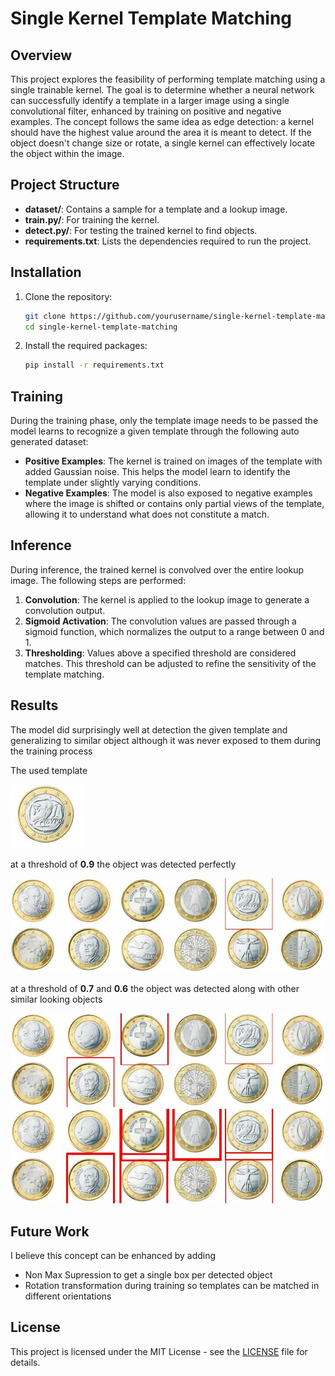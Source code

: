 # Single Kernel Template Matching

## Overview

This project explores the feasibility of performing template matching using a single trainable kernel. The goal is to determine whether a neural network can successfully identify a template in a larger image using a single convolutional filter, enhanced by training on positive and negative examples. The concept follows the same idea as edge detection: a kernel should have the highest value around the area it is meant to detect. If the object doesn't change size or rotate, a single kernel can effectively locate the object within the image.



## Project Structure

- **dataset/**: Contains a sample for a template and a lookup image.
- **train.py/**: For training the kernel.
- **detect.py/**: For testing the trained kernel to find objects.
- **requirements.txt**: Lists the dependencies required to run the project.

## Installation

1. Clone the repository:
   ```bash
   git clone https://github.com/yourusername/single-kernel-template-matching.git
   cd single-kernel-template-matching
   ```

2. Install the required packages:
   ```bash
   pip install -r requirements.txt
   ```

## Training

During the training phase, only the template image needs to be passed the model learns to recognize a given template through the following auto generated dataset:

- **Positive Examples**: The kernel is trained on images of the template with added Gaussian noise. This helps the model learn to identify the template under slightly varying conditions.
- **Negative Examples**: The model is also exposed to negative examples where the image is shifted or contains only partial views of the template, allowing it to understand what does not constitute a match.


## Inference

During inference, the trained kernel is convolved over the entire lookup image. The following steps are performed:

1. **Convolution**: The kernel is applied to the lookup image to generate a convolution output.
2. **Sigmoid Activation**: The convolution values are passed through a sigmoid function, which normalizes the output to a range between 0 and 1.
3. **Thresholding**: Values above a specified threshold are considered matches. This threshold can be adjusted to refine the sensitivity of the template matching.



## Results
The model did surprisingly well at detection the given template and generalizing to similar object although it was never 
exposed to them during the training process

The used template

![Template](dataset/coin_template.jpg)

at a threshold of **0.9** the object was detected perfectly

![Results 0.9](dataset/coins-kernel-matched-0.9conf.jpg)

at a threshold of **0.7** and **0.6** the object was detected along with other similar looking objects

![Results 0.7](dataset/coins-kernel-matched-0.7conf.jpg)
![Results 0.6](dataset/coins-kernel-matched-0.6conf.jpg)

## Future Work

I believe this concept can be enhanced by adding 
- Non Max Supression to get a single box per detected object
- Rotation transformation during training so templates can be matched in different orientations 


## License

This project is licensed under the MIT License - see the [LICENSE](LICENSE) file for details.


